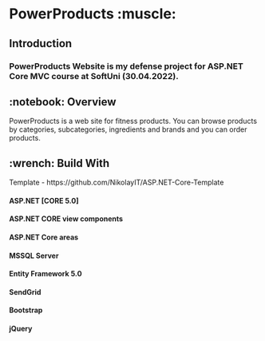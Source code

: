 <h1>PowerProducts :muscle:</h1>

<h2>Introduction</h2>

<h3>PowerProducts Website is my defense project for ASP.NET Core MVC course at SoftUni (30.04.2022).</h3>


<h2>:notebook: Overview</h2>
PowerProducts is a web site for fitness products.
You can browse products by categories, subcategories, ingredients and brands and you can order products.


 <h2>:wrench: Build With</h2> 
Template - https://github.com/NikolayIT/ASP.NET-Core-Template
<h4>ASP.NET [CORE 5.0]</h2>
<h4>ASP.NET CORE view components</h2>
<h4>ASP.NET Core areas</h2>
<h4>MSSQL Server</h2>
<h4>Entity Framework 5.0</h2>
<h4>SendGrid</h2>
<h4>Bootstrap</h2>
<h4>jQuery</h2>




